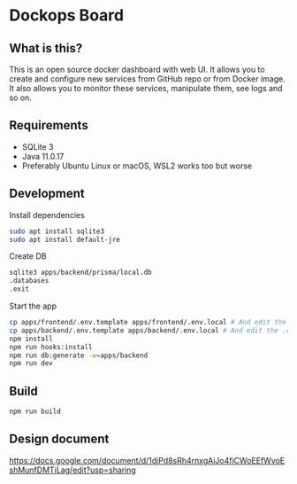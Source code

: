 # Dockops Board

## What is this?

This is an open source docker dashboard with web UI.
It allows you to create and configure new services from GitHub repo or from Docker image.
It also allows you to monitor these services, manipulate them, see logs and so on.

## Requirements

- SQLite 3
- Java 11.0.17
- Preferably Ubuntu Linux or macOS, WSL2 works too but worse

## Development

Install dependencies

```bash
sudo apt install sqlite3
sudo apt install default-jre
```

Create DB

```bash
sqlite3 apps/backend/prisma/local.db
.databases
.exit
```

Start the app

```bash
cp apps/frontend/.env.template apps/frontend/.env.local # And edit the .env file
cp apps/backend/.env.template apps/backend/.env.local # And edit the .env file
npm install
npm run hooks:install
npm run db:generate -w=apps/backend
npm run dev
```

## Build

```bash
npm run build
```

## Design document

https://docs.google.com/document/d/1djPd8sRh4rnxgAiJo4fiCWoEEfWvoEshMunfDMTiLag/edit?usp=sharing
